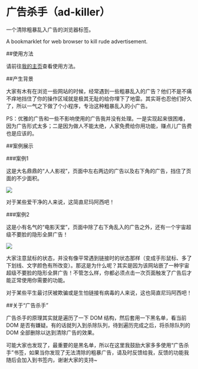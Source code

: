 广告杀手（ad-killer）
==================

一个清除粗暴乱入广告的浏览器标签。

A bookmarklet for web browser to kill rude advertisement.

##使用方法

请前往<a target="_blank" href="http://kikoshoung.me/#ad-killer">我的主页</a>查看使用方法。

##产生背景

大家有木有在浏览一些网站的时候，经常遇到一些粗暴乱入的广告？他们不是不痛不痒地挡住了你的操作区域就是极其无耻的给你埋下了地雷。其实哥也忍他们好久了，所以一气之下做了个小程序，专治这种粗暴乱入的小广告。

PS：优雅的广告和一些不影响使用的广告我并没有处理。一是实现起来很困难，因为广告形式太多；二是因为做人不能太绝，人家免费给你用功能，赚点儿广告费也是应该的。

##案例展示

###案例1

这是大名鼎鼎的“人人影视”，页面中左右两边的广告以及右下角的广告，挡住了页面的不少面积。

<img src="https://raw.github.com/kikoshoung/ad-killer/master/img/ad-killer-sample.jpg">

对于某些爱干净的人来说，这简直尼玛阿西吧！

###案例2

这是小有名气的“电影天堂”，页面中除了右下角乱入的广告之外，还有一个宇宙超级不要脸的隐形全屏广告！

<img src="https://raw.github.com/kikoshoung/ad-killer/master/img/ad-killer-sample2.jpg">

大家注意鼠标的状态，并没有像平常遇到链接时的状态那样（变成手形鼠标、多了下划线、文字颜色有所改变）。那这是为什么呢？其实是因为该网站嵌了一种宇宙超级不要脸的隐形全屏广告！不管怎么样，你都必须点击一次页面触发了广告后才能正常使用你需要的功能。

对于某些平生最讨厌被欺骗或是生怕链接有病毒的人来说，这也简直尼玛阿西吧！

##关于“广告杀手”

广告杀手的原理其实就是遍历了一下 DOM 结构，然后套用一下黑名单，看当前 DOM 是否有嫌疑。有的话就列入到杀除队列，待到遍历完成之后，将杀除队列的 DOM 全部删除以达到清除广告的效果。

可能大家也发现了，最重要的是黑名单，所以在这里我鼓励大家多多使用“广告杀手”书签，如果当你发现了无法清除的粗暴广告，请及时反馈给我，反馈的功能我随后会加入到书签内，谢谢大家的支持~